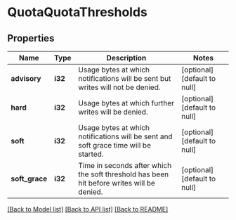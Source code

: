 # QuotaQuotaThresholds

## Properties
Name | Type | Description | Notes
------------ | ------------- | ------------- | -------------
**advisory** | **i32** | Usage bytes at which notifications will be sent but writes will not be denied. | [optional] [default to null]
**hard** | **i32** | Usage bytes at which further writes will be denied. | [optional] [default to null]
**soft** | **i32** | Usage bytes at which notifications will be sent and soft grace time will be started. | [optional] [default to null]
**soft_grace** | **i32** | Time in seconds after which the soft threshold has been hit before writes will be denied. | [optional] [default to null]

[[Back to Model list]](../README.md#documentation-for-models) [[Back to API list]](../README.md#documentation-for-api-endpoints) [[Back to README]](../README.md)


